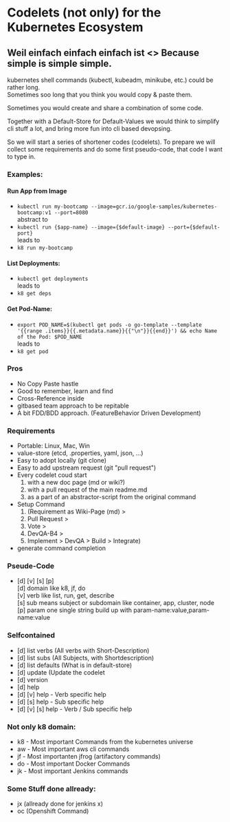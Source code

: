 # Codelets (not only) for the Kubernetes Ecosystem

## Weil einfach einfach einfach ist <> Because simple is simple simple.
  
kubernetes shell commands (kubectl, kubeadm, minikube, etc.) could be rather long.  
Sometimes soo long that you think you would copy & paste them. 

Sometimes you would create and share a combination of some code.

Together with a Default-Store for Default-Values we would think to simplify cli stuff a lot, and bring more fun into cli based devopsing.
  
So we will start a series of shortener codes (codelets). To prepare we will collect some requirements and do some first pseudo-code, that code I want to type in.  
  
### Examples:
#### Run App from Image
* `kubectl run my-bootcamp --image=gcr.io/google-samples/kubernetes-bootcamp:v1 --port=8080`  
abstract to  
* `kubectl run {$app-name} --image={$default-image} --port={$default-port}`  
leads to  
* `k8 run my-bootcamp`

#### List Deployments:
* `kubectl get deployments`  
leads to  
* `k8 get deps`  

#### Get Pod-Name:
* `export POD_NAME=$(kubectl get pods -o go-template --template '{{range .items}}{{.metadata.name}}{{"\n"}}{{end}}') && echo Name of the Pod: $POD_NAME`  
leads to
* `k8 get pod`

### Pros
* No Copy Paste hastle
* Good to remember, learn and find
* Cross-Reference inside
* gitbased team approach to be repitable
* A bit FDD/BDD approach. (FeatureBehavior Driven Development)

### Requirements
* Portable: Linux, Mac, Win
* value-store (etcd, .properties, yaml, json, ...)
* Easy to adopt locally (git clone)
* Easy to add upstream request (git "pull request")
* Every codelet coud start 
  1. with a new doc page (md or wiki?)
  2. with a pull request of the main readme.md
  3. as a part of an abstractor-script from the original command
* Setup Command 
  1. (Requirement as Wiki-Page (md) > 
  2. Pull Request > 
  3. Vote > 
  4. DevQA-B4 > 
  5. Implement > DevQA > Build > Integrate)
* generate command completion

### Pseude-Code
* [d] [v] [s] [p]  
[d] domain like k8, jf, do  
[v] verb like list, run, get, describe  
[s] sub means subject or subdomain like container, app, cluster, node  
[p] param one single string build up with param-name:value,param-name:value  


### Selfcontained
* [d] list verbs (All verbs with Short-Description)
* [d] list subs (All Subjects, with Shortdescription)
* [d] list defaults (What is in default-store)
* [d] update (Update the codelet
* [d] version
* [d] help
* [d] [v] help - Verb specific help
* [d] [s] help - Sub specific help
* [d] [v] [s] help - Verb / Sub specific help

### Not only k8 domain:
* k8 - Most important Commands from the kubernetes universe
* aw - Most important aws cli commands
* jf - Most importanten jfrog (artifactory commands)
* do - Most important Docker Commands
* jk - Most important Jenkins commands

### Some Stuff done allready:
* jx (allready done for jenkins x)
* oc (Openshift Command)

